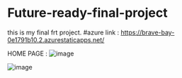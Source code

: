 # Future-ready-final-project

this is my final frt project. #azure link : https://brave-bay-0e1791b10.2.azurestaticapps.net/

HOME PAGE :
![image](https://user-images.githubusercontent.com/83835190/200540716-8ac0a173-5ecb-4dd5-b788-ef269016178b.png)

![image](https://user-images.githubusercontent.com/83835190/200541020-c1169760-cb6a-4367-863f-07be06a522c9.png)



